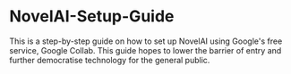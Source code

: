 # NovelAI-Setup-Guide
This is a step-by-step guide on how to set up NovelAI using Google's free service, Google Collab. This guide hopes to lower the barrier of entry and further democratise technology for the general public.

